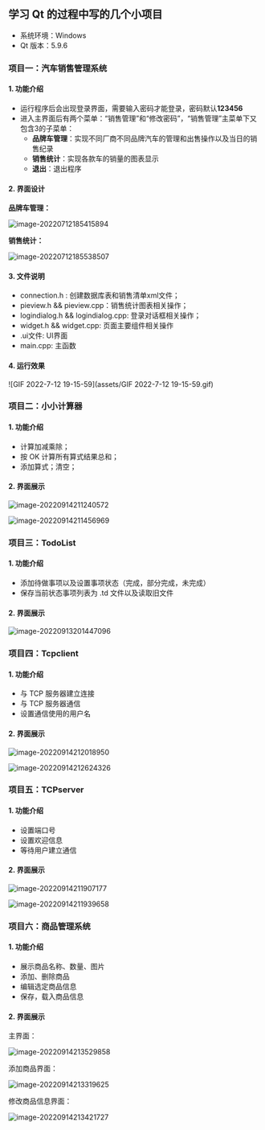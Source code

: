 ## 学习 Qt 的过程中写的几个小项目

- 系统环境：Windows  
- Qt 版本：5.9.6   

### 项目一：汽车销售管理系统

#### 1. 功能介绍

- 运行程序后会出现登录界面，需要输入密码才能登录，密码默认**123456**  
- 进入主界面后有两个菜单：“销售管理”和“修改密码”，“销售管理”主菜单下又包含3的子菜单：
  - **品牌车管理**：实现不同厂商不同品牌汽车的管理和出售操作以及当日的销售纪录
  - **销售统计**：实现各款车的销量的图表显示
  - **退出**：退出程序  

#### 2. 界面设计

**品牌车管理：**  

![image-20220712185415894](assets/image-20220712185415894.png)  

**销售统计：**  

![image-20220712185538507](assets/image-20220712185538507.png)    

#### 3. 文件说明

- connection.h :  创建数据库表和销售清单xml文件；  
- pieview.h && pieview.cpp：销售统计图表相关操作；  
- logindialog.h && logindialog.cpp: 登录对话框相关操作；  
- widget.h && widget.cpp: 页面主要组件相关操作  
- .ui文件: UI界面  
- main.cpp: 主函数  

#### 4. 运行效果

![GIF 2022-7-12 19-15-59](assets/GIF 2022-7-12 19-15-59.gif)  

### 项目二：小小计算器  

#### 1. 功能介绍  

- 计算加减乘除；  
- 按 OK 计算所有算式结果总和；    
- 添加算式；清空；  

#### 2. 界面展示  

![image-20220914211240572](assets/image-20220914211240572-16631611690651.png)  

![image-20220914211456969](assets/image-20220914211456969.png)    

### 项目三：TodoList  

#### 1. 功能介绍  

- 添加待做事项以及设置事项状态（完成，部分完成，未完成）  
- 保存当前状态事项列表为 .td 文件以及读取旧文件  

#### 2. 界面展示

![image-20220913201447096](assets/image-20220913201447096.png)  

### 项目四：Tcpclient

#### 1. 功能介绍  

-  与 TCP 服务器建立连接  
- 与 TCP 服务器通信  
- 设置通信使用的用户名

#### 2. 界面展示  

![image-20220914212018950](assets/image-20220914212018950.png)  

![image-20220914212624326](assets/image-20220914212624326.png)  

### 项目五：TCPserver

#### 1. 功能介绍  

- 设置端口号  
- 设置欢迎信息  
- 等待用户建立通信  

#### 2. 界面展示  

![image-20220914211907177](assets/image-20220914211907177.png)  

![image-20220914211939658](assets/image-20220914211939658.png)  

### 项目六：商品管理系统  

#### 1. 功能介绍  

- 展示商品名称、数量、图片  
- 添加、删除商品  
- 编辑选定商品信息  
- 保存，载入商品信息  

#### 2. 界面展示  

主界面：

![image-20220914213529858](assets/image-20220914213529858.png)  

添加商品界面：  

![image-20220914213319625](assets/image-20220914213319625.png)  

修改商品信息界面：  

![image-20220914213421727](assets/image-20220914213421727.png)  

  





